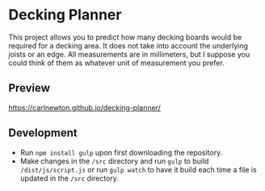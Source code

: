 # Decking Planner

This project allows you to predict how many decking boards would be required for a decking area. It does not take into account the underlying joists or an edge. All measurements are in millimeters, but I suppose you could think of them as whatever unit of measurement you prefer.

## Preview

https://carlnewton.github.io/decking-planner/

## Development

* Run `npm install gulp` upon first downloading the repository.
* Make changes in the `/src` directory and run `gulp` to build `/dist/js/script.js` or run `gulp watch` to have it build each time a file is updated in the `/src` directory.
